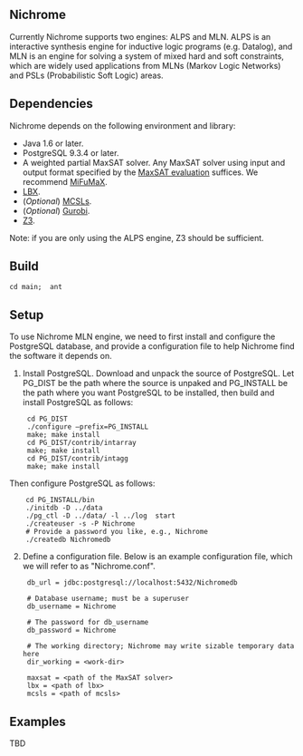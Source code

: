 ## Nichrome
Currently Nichrome supports two engines: ALPS and MLN. ALPS is an interactive synthesis engine for inductive logic programs (e.g. Datalog), and MLN is an engine for solving a system of mixed hard and soft constraints, which are widely used applications from MLNs (Markov Logic Networks) and PSLs (Probabilistic Soft Logic) areas.

## Dependencies

Nichrome depends on the following environment and library:

- Java 1.6 or later.
- PostgreSQL 9.3.4 or later.
- A weighted partial MaxSAT solver. Any MaxSAT solver using input and output format specified by the [MaxSAT evaluation](http://maxsat.ia.udl.cat/requirements/) suffices. We recommend [MiFuMaX](http://sat.inesc-id.pt/~mikolas/sw/mifumax/). 
- [LBX](http://logos.ucd.ie/web/doku.php?id=lbx).
- (_Optional_) [MCSLs](http://logos.ucd.ie/web/doku.php?id=mcsls).
- (_Optional_) [Gurobi](http://www.gurobi.com/).
- [Z3](https://github.com/Z3Prover/z3).

Note: if you are only using the ALPS engine, Z3 should be sufficient.

## Build
`cd main;  ant`

## Setup
To use Nichrome MLN engine, we need to first install and configure the PostgreSQL database, and provide a configuration file to help Nichrome find the software it depends on.

1. Install PostgreSQL.
Download and unpack the source of PostgreSQL. Let PG_DIST be the path where the source is unpaked and PG_INSTALL be the path where you want PostgreSQL to be installed, then build and install PostgreSQL as follows:

		cd PG_DIST
		./configure –prefix=PG_INSTALL
		make; make install 
		cd PG_DIST/contrib/intarray 
		make; make install				
		cd PG_DIST/contrib/intagg 
		make; make install
Then configure PostgreSQL as follows:

		cd PG_INSTALL/bin
		./initdb -D ../data
		./pg_ctl -D ../data/ -l ../log  start
		./createuser -s -P Nichrome
		# Provide a password you like, e.g., Nichrome
		./createdb Nichromedb

2. Define a configuration file.
Below is an example configuration file, which we will refer to as "Nichrome.conf".

		db_url = jdbc:postgresql://localhost:5432/Nichromedb

		# Database username; must be a superuser
		db_username = Nichrome

		# The password for db_username
		db_password = Nichrome

		# The working directory; Nichrome may write sizable temporary data here
		dir_working = <work-dir>

		maxsat = <path of the MaxSAT solver>
		lbx = <path of lbx>
		mcsls = <path of mcsls>


## Examples
TBD
